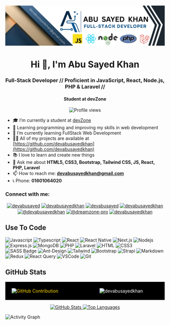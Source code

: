 ![I am devabusayedkhan](https://github.com/devabusayedkhan/devabusayedkhan/blob/main/code.png)

<h1 align="center">Hi 👋, I'm Abu Sayed Khan</h1>
<h3 align="center">Full-Stack Developer // Proficient in JavaScript, React, Node.js, PHP & Laravel //</h3>
<h4 align="center">Student at devZone</h4>

<div align="center">

![Profile views](https://komarev.com/ghpvc/?username=devabusayedkhan&color=red)


</div>

- 🎓 I’m currently a student at [devZone](https://www.devzone.com,bd)  
- 🔰 Learning programming and improving my skills in web development  
- 🌱 I’m currently learning FullStack Web Development  
- 👨‍💻 All of my projects are available at [https://github.com/devabusayedkhan](https://github.com/devabusayedkhan)  
- 📚 I love to learn and create new things  
- 💬 Ask me about **HTML5, CSS3, Bootstrap, Tailwind CSS, JS, React, PHP, Laravel**  
- 📫 How to reach me: **devabusayedkhan@gmail.com**  
- 📞 Phone: **01601064020**

<h3 align="left">Connect with me:</h3>

<p align="center">
<a href="https://twitter.com/devabusayed" target="blank"><img align="center" src="https://raw.githubusercontent.com/rahuldkjain/github-profile-readme-generator/master/src/images/icons/Social/twitter.svg" alt="devabusayed" height="30" width="40" /></a>
<a href="https://linkedin.com/in/devabusayedkhan" target="blank"><img align="center" src="https://raw.githubusercontent.com/rahuldkjain/github-profile-readme-generator/master/src/images/icons/Social/linked-in-alt.svg" alt="devabusayedkhan" height="30" width="40" /></a>
<a href="https://fb.com/devabusayed" target="blank"><img align="center" src="https://raw.githubusercontent.com/rahuldkjain/github-profile-readme-generator/master/src/images/icons/Social/facebook.svg" alt="devabusayed" height="30" width="40" /></a>
<a href="https://instagram.com/devabusayedkhan" target="blank"><img align="center" src="https://raw.githubusercontent.com/rahuldkjain/github-profile-readme-generator/master/src/images/icons/Social/instagram.svg" alt="devabusayedkhan" height="30" width="40" /></a>
<a href="https://medium.com/@devabusayedkhan" target="blank"><img align="center" src="https://raw.githubusercontent.com/rahuldkjain/github-profile-readme-generator/master/src/images/icons/Social/medium.svg" alt="@devabusayedkhan" height="30" width="40" /></a>
<a href="https://www.youtube.com/c/@dreamzone-pro" target="blank"><img align="center" src="https://raw.githubusercontent.com/rahuldkjain/github-profile-readme-generator/master/src/images/icons/Social/youtube.svg" alt="@dreamzone-pro" height="30" width="40" /></a>
<a href="https://discord.gg/devabusayedkhan" target="blank"><img align="center" src="https://raw.githubusercontent.com/rahuldkjain/github-profile-readme-generator/master/src/images/icons/Social/discord.svg" alt="devabusayedkhan" height="30" width="40" /></a>
</p>

## Use To Code

<!-- (Keep badges as they are unless you want any changes) -->
![Javascript](https://img.shields.io/badge/Javascript-F0DB4F?style=for-the-badge&labelColor=black&logo=javascript&logoColor=F0DB4F)
![Typescript](https://img.shields.io/badge/Typescript-007acc?style=for-the-badge&labelColor=black&logo=typescript&logoColor=007acc)
![React](https://img.shields.io/badge/-React-61DBFB?style=for-the-badge&labelColor=black&logo=react&logoColor=61DBFB)
![React Native](https://img.shields.io/badge/React_Native-20232A?style=for-the-badge&logo=react&logoColor=61DAFB)
![Next.js](https://img.shields.io/badge/next.js-000000?style=for-the-badge&logo=nextdotjs&logoColor=white)
![Nodejs](https://img.shields.io/badge/Nodejs-3C873A?style=for-the-badge&labelColor=black&logo=node.js&logoColor=3C873A)
![Express.js](https://img.shields.io/badge/Express.js-000000?style=for-the-badge&logo=express&logoColor=white)
![MongoDB](https://img.shields.io/badge/MongoDB-4EA94B?style=for-the-badge&logo=mongodb&logoColor=white)
![PHP](https://img.shields.io/badge/PHP-777BB4?style=for-the-badge&logo=php&logoColor=white)
![Laravel](https://img.shields.io/badge/Laravel-FF2D20?style=for-the-badge&logo=laravel&logoColor=white)
![HTML](https://img.shields.io/badge/HTML5-E34F26?style=for-the-badge&logo=html5&logoColor=white)
![CSS3](https://img.shields.io/badge/CSS3-1572B6?style=for-the-badge&logo=css3&logoColor=white)
![SASS Badge](https://img.shields.io/badge/Sass-CC6699?style=for-the-badge&logo=sass&logoColor=white)
![Ant-Design](https://img.shields.io/badge/AntDesign-0170FE?style=for-the-badge&logo=antdesign&logoColor=white)
![Tailwind](https://img.shields.io/badge/Tailwind_CSS-092749?style=for-the-badge&logo=tailwindcss&logoColor=06B6D4&labelColor=000000)
![Bootstrap](https://img.shields.io/badge/Bootstrap-563D7C?style=for-the-badge&logo=bootstrap&logoColor=white)
![Strapi](https://img.shields.io/badge/strapi-2E7EEA?style=for-the-badge&logo=strapi&logoColor=white)
![Markdown](https://img.shields.io/badge/Markdown-000000?style=for-the-badge&logo=markdown&logoColor=white)
![Redux](https://img.shields.io/badge/Redux-593D88?style=for-the-badge&logo=redux&logoColor=white)
![React Query](https://img.shields.io/badge/-React_Query-FF4154?style=for-the-badge&logo=react%20query&logoColor=white)
![VSCode](https://img.shields.io/badge/Visual_Studio-0078d7?style=for-the-badge&logo=visual%20studio&logoColor=white)
![Git](https://img.shields.io/badge/Git-F05032?style=for-the-badge&logo=git&logoColor=white)


## GitHub Stats

<div style="display: flex; justify-content: space-between; align-items: center; background-color: black; padding: 20px; color: white;">
  <a href="https://github.com/devabusayedkhan" style="text-decoration: none; color: gold; width: 50%">
    <img style="width: 55%" src="https://github-profile-summary-cards.vercel.app/api/cards/profile-details?username=devabusayedkhan&theme=radical" alt="GitHub Contribution" />
  </a>
 <img style="width: 40%" src="https://github-readme-streak-stats.herokuapp.com/?user=devabusayedkhan&theme=radical&date_format=M%20j%5B%2C%20Y%5D" alt="devabusayedkhan" />
</div>


<p align="center">
<a href="https://github.com/devabusayedkhan">
<img alt="GitHub Stats" src="https://denvercoder1-github-readme-stats.vercel.app/api?username=devabusayedkhan&show_icons=true&count_private=true&theme=react&border_color=7F3FBF&bg_color=0D1117&title_color=F85D7F&icon_color=F8D866" height="192px" width="49.5%"/>
</a>
<a href="https://github.com/devabusayedkhan">
<img alt="Top Languages" src="https://denvercoder1-github-readme-stats.vercel.app/api/top-langs/?username=devabusayedkhan&langs_count=8&layout=compact&theme=react&border_color=7F3FBF&bg_color=0D1117&title_color=F85D7F&icon_color=F8D866" height="192px" width="49.5%"/>
</a>
</p>

![Activity Graph](https://github-readme-activity-graph.vercel.app/graph?username=devabusayedkhan&custom_title=Abu%20Sayed%20Khan's%20GitHub%20Activity%20Graph&bg_color=0D1117&color=7F3FBF&line=7F3FBF&point=7F3FBF&area_color=FFFFFF&title_color=FFFFFF&area=true)

<br/>
